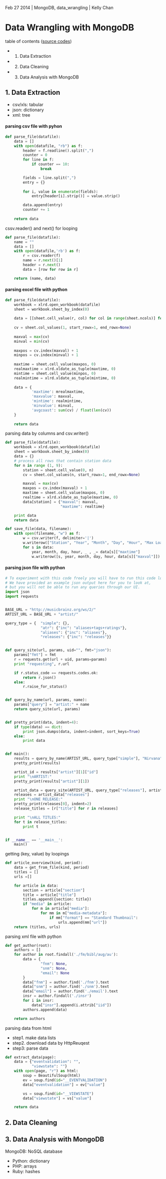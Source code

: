 Feb 27 2014 | MongoDB, data_wrangling | Kelly Chan
# Data Wrangling with MongoDB

table of contents ([source codes](https://github.com/KellyChan/Python/tree/master/examples/Data%20Wrangling%20with%20MongoDB))
- 1. Data Extraction
- 2. Data Cleaning
- 3. Data Analysis with MongoDB

## 1. Data Extraction

- csv/xls: tabular
- json: dictionary
- xml: tree

#### parsing csv file with pyhon
```python
def parse_file(datafile):
    data = []
    with open(datafile, "rb") as f:
        header = f.readline().split(",")
        counter = 0
        for line in f:
            if counter == 10:
                break

        fields = line.split(",")
        entry = {}
        
        for i, value in enumerate(fields):
            entry[header[i].strip()] = value.strip()

        data.append(entry)
        counter += 1
        
    return data
```

cssv.reader() and next() for looping
```python
def parse_file(datafile):
    name = ""
    data = []
    with open(datafile,'rb') as f:
        r = csv.reader(f)
        name = r.next()[1]
        header = r.next()
        data = [row for row in r]

    return (name, data)
```

#### parsing excel file with python
```python
def parse_file(datafile):
    workbook = xlrd.open_workbook(datafile)
    sheet = workbook.sheet_by_index(0)
    
    data = [[sheet.cell_value(r, col) for col in range(sheet.ncols)] for r in range(sheet.nrows)]
    
    cv = sheet.col_values(1, start_rowx=1, end_rowx=None)
    
    maxval = max(cv)
    minval = min(cv)
    
    maxpos = cv.index(maxval) + 1
    minpos = cv.index(minval) + 1
    
    maxtime = sheet.cell_value(maxpos, 0)
    realmaxtime = xlrd.xldate_as_tuple(maxtime, 0)
    mintime = sheet.cell_value(minpos, 0)
    realmintime = xlrd.xldate_as_tuple(mintime, 0)
    
    data = {
            'maxtime': mrealmaxtime,
            'maxvalue': maxval,
            'mintime': realmintime,
            'minvalue': minval,
            'avgcoast': sum(cv) / float(len(cv))
    }
    
    return data

```

parsing data by columns and csv.writer()
```python
def parse_file(datafile):
    workbook = xlrd.open_workbook(datafile)
    sheet = workbook.sheet_by_index(0)
    data = {}
    # process all rows that contain station data
    for n in range (1, 9):
        station = sheet.cell_value(0, n)
        cv = sheet.col_values(n, start_rowx=1, end_rowx=None)

        maxval = max(cv)
        maxpos = cv.index(maxval) + 1
        maxtime = sheet.cell_value(maxpos, 0)
        realtime = xlrd.xldate_as_tuple(maxtime, 0)
        data[station] = {"maxval": maxval,
                         "maxtime": realtime}

    print data
    return data

def save_file(data, filename):
    with open(filename, "w") as f:
        w = csv.writer(f, delimiter='|')
        w.writerow(["Station", "Year", "Month", "Day", "Hour", "Max Load"])
        for s in data:
            year, month, day, hour, _ , _= data[s]["maxtime"]
            w.writerow([s, year, month, day, hour, data[s]["maxval"]])
```

#### parsing json file with python
```python
# To experiment with this code freely you will have to run this code locally.
# We have provided an example json output here for you to look at,
# but you will not be able to run any queries through our UI.
import json
import requests


BASE_URL = "http://musicbrainz.org/ws/2/"
ARTIST_URL = BASE_URL + "artist/"

query_type = {  "simple": {},
                "atr": {"inc": "aliases+tags+ratings"},
                "aliases": {"inc": "aliases"},
                "releases": {"inc": "releases"}}


def query_site(url, params, uid="", fmt="json"):
    params["fmt"] = fmt
    r = requests.get(url + uid, params=params)
    print "requesting", r.url

    if r.status_code == requests.codes.ok:
        return r.json()
    else:
        r.raise_for_status()


def query_by_name(url, params, name):
    params["query"] = "artist:" + name
    return query_site(url, params)


def pretty_print(data, indent=4):
    if type(data) == dict:
        print json.dumps(data, indent=indent, sort_keys=True)
    else:
        print data


def main():
    results = query_by_name(ARTIST_URL, query_type["simple"], "Nirvana")
    pretty_print(results)

    artist_id = results["artist"][1]["id"]
    print "\nARTIST:"
    pretty_print(results["artist"][1])

    artist_data = query_site(ARTIST_URL, query_type["releases"], artist_id)
    releases = artist_data["releases"]
    print "\nONE RELEASE:"
    pretty_print(releases[0], indent=2)
    release_titles = [r["title"] for r in releases]

    print "\nALL TITLES:"
    for t in release_titles:
        print t


if __name__ == '__main__':
    main()

```

getting (key, value) by loopings
```python
def article_overview(kind, period):
    data = get_from_file(kind, period)
    titles = []
    urls =[]

    for article in data:
        section = article["section"]
        title = article["title"]
        titles.append({section: title})
        if "media" in article:
            for m in article["media"]:
                for mm in m["media-metadata"]:
                    if mm["format"] == "Standard Thumbnail":
                        urls.append(mm["url"])
    return (titles, urls)
```

parsing xml file with python 
```python
def get_author(root):
    authors = []
    for author in root.findall('./fm/bibl/aug/au'):
        data = {
                "fnm": None,
                "snm": None,
                "email": None
        }
        data["fnm"] = author.find('./fnm').text
        data["snm"] = author.find('./snm').text
        data["email"] = author.find('./email').text
        insr = author.findall('./insr')
        for i in insr:
            data["insr"].append(i.attrib["iid"])
        authors.append(data)

    return authors
```

parsing data from html
- step1. make data lists
- step2. download data by HttpReuqest
- step3: parse data

```python
def extract_data(page):
    data = {"eventvalidation": "",
            "viewstate": ""}
    with open(page, "r") as html:
        soup = BeautifulSoup(html)
        ev = soup.find(id="__EVENTVALIDATION")
        data["eventvalidation"] = ev["value"]

        vs = soup.find(id="__VIEWSTATE")
        data["viewstate"] = vs["value"]

    return data
```

## 2. Data Cleaning
## 3. Data Analysis with MongoDB

MongoDB: NoSQL database
- Python: dictionary
- PHP: arrays
- Ruby: hashes



